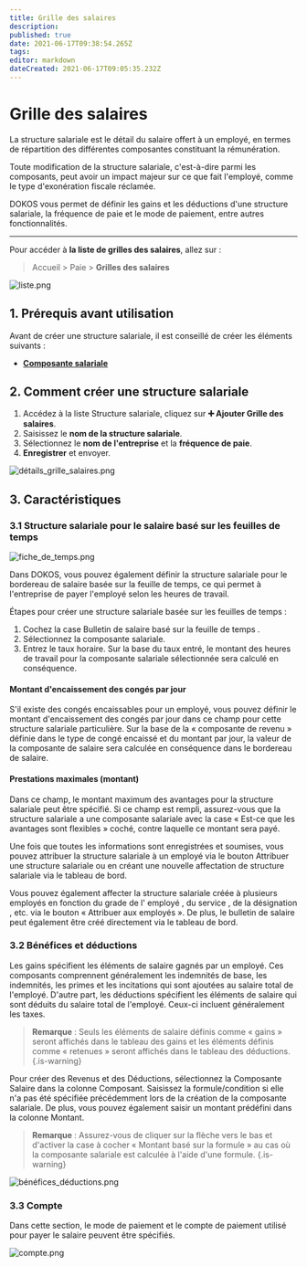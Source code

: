 ```yaml
---
title: Grille des salaires
description: 
published: true
date: 2021-06-17T09:38:54.265Z
tags: 
editor: markdown
dateCreated: 2021-06-17T09:05:35.232Z
---
```


# Grille des salaires

La structure salariale est le détail du salaire offert à un employé, en termes de répartition des différentes composantes constituant la rémunération.

Toute modification de la structure salariale, c'est-à-dire parmi les composants, peut avoir un impact majeur sur ce que fait l'employé, comme le type d'exonération fiscale réclamée.

DOKOS vous permet de définir les gains et les déductions d'une structure salariale, la fréquence de paie et le mode de paiement, entre autres fonctionnalités.

---

Pour accéder à **la liste de grilles des salaires**, allez sur :

> Accueil > Paie > **Grilles des salaires**

![liste.png](/payroll/salary-structure/liste.png)

## 1. Prérequis avant utilisation

Avant de créer une structure salariale, il est conseillé de créer les éléments suivants :

- **[Composante salariale](/fr/payroll/salary-component)**

## 2. Comment créer une structure salariale

1. Accédez à la liste Structure salariale, cliquez sur **:heavy_plus_sign: Ajouter Grille des salaires**.
2. Saisissez le **nom de la structure salariale**.
3. Sélectionnez le **nom de l'entreprise** et la **fréquence de paie**.
4. **Enregistrer** et envoyer.

![détails_grille_salaires.png](/payroll/salary-structure/détails_grille_salaires.png)


## 3. Caractéristiques

### 3.1 Structure salariale pour le salaire basé sur les feuilles de temps

![fiche_de_temps.png](/payroll/salary-structure/fiche_de_temps.png)

Dans DOKOS, vous pouvez également définir la structure salariale pour le bordereau de salaire basée sur la feuille de temps, ce qui permet à l'entreprise de payer l'employé selon les heures de travail.

Étapes pour créer une structure salariale basée sur les feuilles de temps :

1. Cochez la case Bulletin de salaire basé sur la feuille de temps .
2. Sélectionnez la composante salariale.
3. Entrez le taux horaire. Sur la base du taux entré, le montant des heures de travail pour la composante salariale sélectionnée sera calculé en conséquence.

#### Montant d'encaissement des congés par jour

S'il existe des congés encaissables pour un employé, vous pouvez définir le montant d'encaissement des congés par jour dans ce champ pour cette structure salariale particulière. Sur la base de la « composante de revenu » définie dans le type de congé encaissé et du montant par jour, la valeur de la composante de salaire sera calculée en conséquence dans le bordereau de salaire.

#### Prestations maximales (montant)

Dans ce champ, le montant maximum des avantages pour la structure salariale peut être spécifié. Si ce champ est rempli, assurez-vous que la structure salariale a une composante salariale avec la case « Est-ce que les avantages sont flexibles » coché, contre laquelle ce montant sera payé.

Une fois que toutes les informations sont enregistrées et soumises, vous pouvez attribuer la structure salariale à un employé via le bouton Attribuer une structure salariale ou en créant une nouvelle affectation de structure salariale via le tableau de bord.

Vous pouvez également affecter la structure salariale créée à plusieurs employés en fonction du grade de l' employé , du service , de la désignation , etc. via le bouton « Attribuer aux employés ». De plus, le bulletin de salaire peut également être créé directement via le tableau de bord.

### 3.2 Bénéfices et déductions

Les gains spécifient les éléments de salaire gagnés par un employé. Ces composants comprennent généralement les indemnités de base, les indemnités, les primes et les incitations qui sont ajoutées au salaire total de l'employé. D'autre part, les déductions spécifient les éléments de salaire qui sont déduits du salaire total de l'employé. Ceux-ci incluent généralement les taxes.

> **Remarque** : Seuls les éléments de salaire définis comme « gains » seront affichés dans le tableau des gains et les éléments définis comme « retenues » seront affichés dans le tableau des déductions.
{.is-warning}

Pour créer des Revenus et des Déductions, sélectionnez la Composante Salaire dans la colonne Composant. Saisissez la formule/condition si elle n'a pas été spécifiée précédemment lors de la création de la composante salariale. De plus, vous pouvez également saisir un montant prédéfini dans la colonne Montant.

> **Remarque** : Assurez-vous de cliquer sur la flèche vers le bas et d'activer la case à cocher « Montant basé sur la formule » au cas où la composante salariale est calculée à l'aide d'une formule.
{.is-warning}

![bénéfices_déductions.png](/payroll/salary-structure/bénéfices_déductions.png)

### 3.3 Compte

Dans cette section, le mode de paiement et le compte de paiement utilisé pour payer le salaire peuvent être spécifiés.

![compte.png](/payroll/salary-structure/compte.png)
